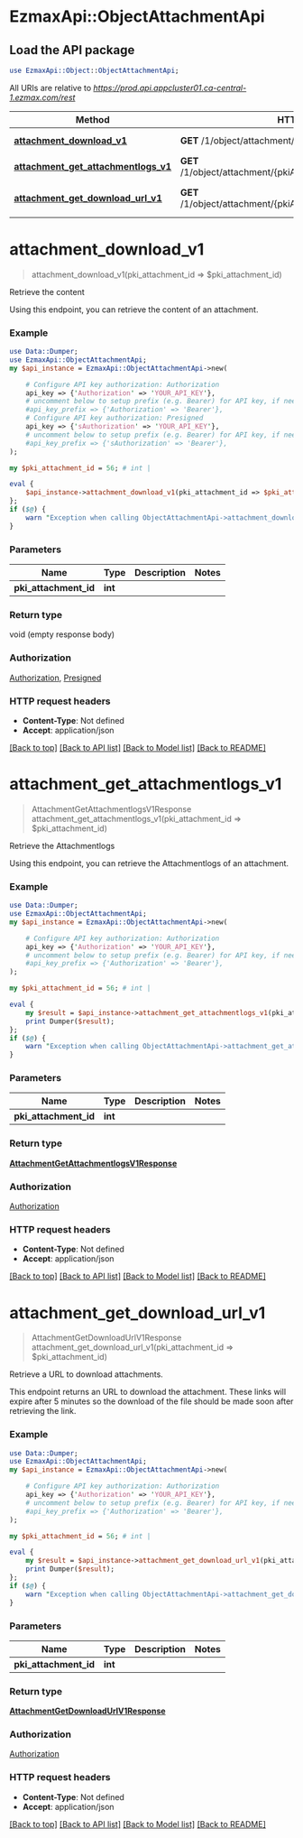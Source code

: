 # EzmaxApi::ObjectAttachmentApi

## Load the API package
```perl
use EzmaxApi::Object::ObjectAttachmentApi;
```

All URIs are relative to *https://prod.api.appcluster01.ca-central-1.ezmax.com/rest*

Method | HTTP request | Description
------------- | ------------- | -------------
[**attachment_download_v1**](ObjectAttachmentApi.md#attachment_download_v1) | **GET** /1/object/attachment/{pkiAttachmentID}/download | Retrieve the content
[**attachment_get_attachmentlogs_v1**](ObjectAttachmentApi.md#attachment_get_attachmentlogs_v1) | **GET** /1/object/attachment/{pkiAttachmentID}/getAttachmentlogs | Retrieve the Attachmentlogs
[**attachment_get_download_url_v1**](ObjectAttachmentApi.md#attachment_get_download_url_v1) | **GET** /1/object/attachment/{pkiAttachmentID}/getDownloadUrl | Retrieve a URL to download attachments.


# **attachment_download_v1**
> attachment_download_v1(pki_attachment_id => $pki_attachment_id)

Retrieve the content

Using this endpoint, you can retrieve the content of an attachment.

### Example
```perl
use Data::Dumper;
use EzmaxApi::ObjectAttachmentApi;
my $api_instance = EzmaxApi::ObjectAttachmentApi->new(

    # Configure API key authorization: Authorization
    api_key => {'Authorization' => 'YOUR_API_KEY'},
    # uncomment below to setup prefix (e.g. Bearer) for API key, if needed
    #api_key_prefix => {'Authorization' => 'Bearer'},
    # Configure API key authorization: Presigned
    api_key => {'sAuthorization' => 'YOUR_API_KEY'},
    # uncomment below to setup prefix (e.g. Bearer) for API key, if needed
    #api_key_prefix => {'sAuthorization' => 'Bearer'},
);

my $pki_attachment_id = 56; # int | 

eval {
    $api_instance->attachment_download_v1(pki_attachment_id => $pki_attachment_id);
};
if ($@) {
    warn "Exception when calling ObjectAttachmentApi->attachment_download_v1: $@\n";
}
```

### Parameters

Name | Type | Description  | Notes
------------- | ------------- | ------------- | -------------
 **pki_attachment_id** | **int**|  | 

### Return type

void (empty response body)

### Authorization

[Authorization](../README.md#Authorization), [Presigned](../README.md#Presigned)

### HTTP request headers

 - **Content-Type**: Not defined
 - **Accept**: application/json

[[Back to top]](#) [[Back to API list]](../README.md#documentation-for-api-endpoints) [[Back to Model list]](../README.md#documentation-for-models) [[Back to README]](../README.md)

# **attachment_get_attachmentlogs_v1**
> AttachmentGetAttachmentlogsV1Response attachment_get_attachmentlogs_v1(pki_attachment_id => $pki_attachment_id)

Retrieve the Attachmentlogs

Using this endpoint, you can retrieve the Attachmentlogs of an attachment.

### Example
```perl
use Data::Dumper;
use EzmaxApi::ObjectAttachmentApi;
my $api_instance = EzmaxApi::ObjectAttachmentApi->new(

    # Configure API key authorization: Authorization
    api_key => {'Authorization' => 'YOUR_API_KEY'},
    # uncomment below to setup prefix (e.g. Bearer) for API key, if needed
    #api_key_prefix => {'Authorization' => 'Bearer'},
);

my $pki_attachment_id = 56; # int | 

eval {
    my $result = $api_instance->attachment_get_attachmentlogs_v1(pki_attachment_id => $pki_attachment_id);
    print Dumper($result);
};
if ($@) {
    warn "Exception when calling ObjectAttachmentApi->attachment_get_attachmentlogs_v1: $@\n";
}
```

### Parameters

Name | Type | Description  | Notes
------------- | ------------- | ------------- | -------------
 **pki_attachment_id** | **int**|  | 

### Return type

[**AttachmentGetAttachmentlogsV1Response**](AttachmentGetAttachmentlogsV1Response.md)

### Authorization

[Authorization](../README.md#Authorization)

### HTTP request headers

 - **Content-Type**: Not defined
 - **Accept**: application/json

[[Back to top]](#) [[Back to API list]](../README.md#documentation-for-api-endpoints) [[Back to Model list]](../README.md#documentation-for-models) [[Back to README]](../README.md)

# **attachment_get_download_url_v1**
> AttachmentGetDownloadUrlV1Response attachment_get_download_url_v1(pki_attachment_id => $pki_attachment_id)

Retrieve a URL to download attachments.

This endpoint returns an URL to download the attachment.  These links will expire after 5 minutes so the download of the file should be made soon after retrieving the link.

### Example
```perl
use Data::Dumper;
use EzmaxApi::ObjectAttachmentApi;
my $api_instance = EzmaxApi::ObjectAttachmentApi->new(

    # Configure API key authorization: Authorization
    api_key => {'Authorization' => 'YOUR_API_KEY'},
    # uncomment below to setup prefix (e.g. Bearer) for API key, if needed
    #api_key_prefix => {'Authorization' => 'Bearer'},
);

my $pki_attachment_id = 56; # int | 

eval {
    my $result = $api_instance->attachment_get_download_url_v1(pki_attachment_id => $pki_attachment_id);
    print Dumper($result);
};
if ($@) {
    warn "Exception when calling ObjectAttachmentApi->attachment_get_download_url_v1: $@\n";
}
```

### Parameters

Name | Type | Description  | Notes
------------- | ------------- | ------------- | -------------
 **pki_attachment_id** | **int**|  | 

### Return type

[**AttachmentGetDownloadUrlV1Response**](AttachmentGetDownloadUrlV1Response.md)

### Authorization

[Authorization](../README.md#Authorization)

### HTTP request headers

 - **Content-Type**: Not defined
 - **Accept**: application/json

[[Back to top]](#) [[Back to API list]](../README.md#documentation-for-api-endpoints) [[Back to Model list]](../README.md#documentation-for-models) [[Back to README]](../README.md)

